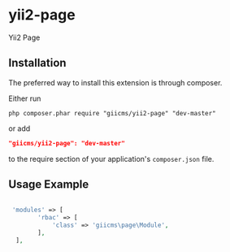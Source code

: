 yii2-page
=================

Yii2 Page

## Installation

The preferred way to install this extension is through composer.

Either run

```
php composer.phar require "giicms/yii2-page" "dev-master"
```
or add

```json
"giicms/yii2-page": "dev-master"
```

to the require section of your application's `composer.json` file.

## Usage Example
~~~php

 'modules' => [
        'rbac' => [
            'class' => 'giicms\page\Module',
        ],
  ],
~~~
